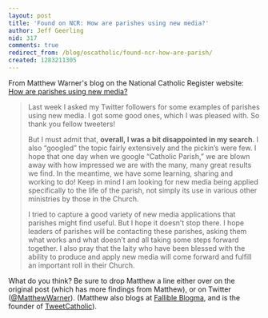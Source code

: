 ```yaml
---
layout: post
title: 'Found on NCR: How are parishes using new media?'
author: Jeff Geerling
nid: 317
comments: true
redirect_from: /blog/oscatholic/found-ncr-how-are-parish/
created: 1283211305
---
```

<p>From Matthew Warner&#39;s blog on the National Catholic Register website: <a href="http://www.ncregister.com/blog/how-are-parishes-using-new-media/">How are parishes using new media?</a></p>
<blockquote>
<p>Last week I asked my Twitter followers for some examples of parishes using new media. I got some good ones, which I was pleased with. So thank you fellow tweeters!</p>
<p>But I must admit that, <strong>overall, I was a bit disappointed in my search</strong>. I also &ldquo;googled&rdquo; the topic fairly extensively and the pickin&rsquo;s were few. I hope that one day when we google &ldquo;Catholic Parish,&rdquo; we are blown away with how impressed we are with the many, many great results we find. In the meantime, we have some learning, sharing and working to do! Keep in mind I am looking for new media being applied specifically to the life of the parish, not simply its use in various other ministries by those in the Church.</p>
<p>I tried to capture a good variety of new media applications that parishes might find useful. But I hope it doesn&rsquo;t stop there. I hope leaders of parishes will be contacting these parishes, asking them what works and what doesn&rsquo;t and all taking some steps forward together. I also pray that the laity who have been blessed with the ability to produce and apply new media will come forward and fulfill an important roll in their Church.</p>
</blockquote>
<p>What do you think? Be sure to drop Matthew a line either over on the original post (which has more findings from Matthew), or on Twitter (<a href="http://twitter.com/matthewwarner">@MatthewWarner</a>). (Matthew also blogs at <a href="http://www.fallibleblogma.com/">Fallible Blogma</a>, and is the founder of <a href="http://www.tweetcatholic.com/">TweetCatholic</a>).</p>
